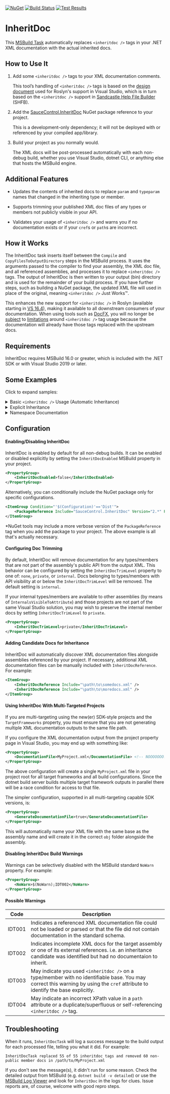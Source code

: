 [![NuGet](https://buildstats.info/nuget/SauceControl.InheritDoc)](https://www.nuget.org/packages/SauceControl.InheritDoc/) [![Build Status](https://dev.azure.com/saucecontrol/InheritDoc/_apis/build/status/saucecontrol.InheritDoc?branchName=master)](https://dev.azure.com/saucecontrol/InheritDoc/_build/latest?definitionId=2&branchName=master) [![Test Results](https://img.shields.io/azure-devops/tests/saucecontrol/InheritDoc/2?logo=azure-devops)](https://dev.azure.com/saucecontrol/InheritDoc/_build/latest?definitionId=2&branchName=master)

InheritDoc
==========

This [MSBuild Task]( https://docs.microsoft.com/en-us/visualstudio/msbuild/msbuild-tasks) automatically replaces `<inheritdoc />` tags in your .NET XML documentation with the actual inherited docs.

How to Use It
-------------

1) Add some `<inheritdoc />` tags to your XML documentation comments.

    This tool’s handling of `<inheritdoc />` tags is based on the [design document]( https://github.com/dotnet/csharplang/blob/812e220fe2b964d17f353cb684aa341418618b6e/proposals/inheritdoc.md) used for Roslyn's support in Visual Studio, which is in turn based on the `<inheritdoc />` support in [Sandcastle Help File Builder]( https://ewsoftware.github.io/XMLCommentsGuide/html/86453FFB-B978-4A2A-9EB5-70E118CA8073.htm#TopLevelRules) (SHFB).

2) Add the [SauceControl.InheritDoc](https://www.nuget.org/packages/SauceControl.InheritDoc) NuGet package reference to your project.

    This is a development-only dependency; it will not be deployed with or referenced by your compiled app/library.

3) Build your project as you normally would.

    The XML docs will be post-processed automatically with each non-debug build, whether you use Visual Studio, dotnet CLI, or anything else that hosts the MSBuild engine.

Additional Features
-------------------

* Updates the contents of inherited docs to replace `param` and `typeparam` names that changed in the inheriting type or member.

* Supports trimming your published XML doc files of any types or members not publicly visible in your API.

* Validates your usage of `<inheritdoc />` and warns you if no documentation exists or if your `cref`s or `path`s are incorrect.

How it Works
------------

The InheritDoc task inserts itself between the `Compile` and `CopyFilesToOutputDirectory` steps in the MSBuild process.  It uses the arguments passed to the compiler to find your assembly, the XML doc file, and all referenced assemblies, and processes it to replace `<inheritdoc />` tags.  The output of InheritDoc is then written to your output (bin) directory and is used for the remainder of your build process.  If you have further steps, such as building a NuGet package, the updated XML file will used in place of the original, meaning `<inheritdoc />` Just Works™.

This enhances the new support for `<inheritdoc />` in Roslyn (available starting in [VS 16.4](https://docs.microsoft.com/en-us/visualstudio/releases/2019/release-notes-preview#net-productivity-164P1)), making it available to all downstream consumers of your documentation.  When using tools such as [DocFX](https://dotnet.github.io/docfx/spec/triple_slash_comments_spec.html#inheritdoc), you will no longer be [subject](https://github.com/dotnet/docfx/issues/3699) to [limitations](https://github.com/dotnet/docfx/issues/1306) around `<inheritdoc />` tag usage because the documentation will already have those tags replaced with the upstream docs.

Requirements
------------

InheritDoc requires MSBuild 16.0 or greater, which is included with the .NET SDK or with Visual Studio 2019 or later.

Some Examples
-------------

Click to expand samples:

<details>
<summary>Basic <code>&lt;inheritdoc /&gt;</code> Usage (Automatic Inheritance)</summary>

Consider the following C#

```C#
/// <summary>Interface IX</summary>
public interface IX
{
    /// <summary>Method X</summary>
    void X();
}

/// <inheritdoc />
public interface IY : IX
{
    /// <summary>Method Y</summary>
    void Y();
}

/// <summary>Class A</summary>
public class A : IY
{
    void IX.X() { }

    /// <inheritdoc />
    public virtual void Y() { }

    /// <summary>Method M</summary>
    /// <typeparam name="T">TypeParam T</typeparam>
    /// <param name="t">Param t</param>
    /// <returns>
    /// Returns value <paramref name="t" />
    /// of type <typeparamref name="T" />
    /// </returns>
    public virtual T M<T>(T t) => t;

    /// <summary>Method P</summary>
    private void P() { }

    /// <summary>Overloaded Method O</summary>
    /// <param name="s">Param s</param>
    /// <param name="t">Param t</param>
    /// <param name="u">Param u</param>
    public static void O(string[] s, string t, string u) { }

    /// <inheritdoc cref="O(string[], string, string)" />
    public static void O(string[] s) { }
}

/// <inheritdoc />
public class B : A
{
    /// <inheritdoc />
    public override void Y() { }

    /// <inheritdoc />
    public override TValue M<TValue>(TValue value) => value;
}
```

Once processed, the output XML documentation will look like this (results abbreviated and comments added manually to highlight features)

```XML
<member name="T:IX">
    <summary>Interface IX</summary>
</member>
<member name="M:IX.X">
    <summary>Method X</summary>
</member>
<member name="T:IY">
    <summary>Interface IX</summary> <!-- inherited from IX -->
</member>
<member name="M:IY.Y">
    <summary>Method Y</summary>
</member>
<member name="T:A">
    <summary>Class A</summary>
</member>
<member name="M:A.Y">
    <summary>Method Y</summary> <!-- inherited from IY -->
</member>
<member name="M:A.M``1(``0)">
    <summary>Method M</summary>
    <typeparam name="T">TypeParam T</typeparam>
    <param name="t">Param t</param>
    <returns>
    Return value <paramref name="t" />
    of type <typeparamref name="T" />
    </returns>
</member>
<!-- private method A.P doc removed -->
<member name="M:A.O(System.String[],System.String,System.String)">
    <summary>Overloaded Method O</summary>
    <param name="s">Param s</param>
    <param name="t">Param t</param>
    <param name="u">Param u</param>
</member>
<member name="M:A.O(System.String[])"> 
    <summary>Overloaded Method O</summary> <!-- inherited (by cref) from overload -->
    <param name="s">Param s</param>
    <!-- unused parameters automatically removed -->
</member>
<member name="T:B">
    <summary>Class A</summary> <!-- inherited from A -->
</member>
<member name="M:B.Y">
    <summary>Method Y</summary> <!-- inherited from IY (recursively through A) -->
</member>
<member name="M:B.M``1(``0)">
    <summary>Method M</summary> <!-- inherited from A -->
    <typeparam name="TValue">TypeParam T</typeparam> <!-- typeparam updated to match override's name -->
    <param name="value">Param t</param> <!-- param updated to match override's name -->
    <returns>
    Returns value <paramref name="value" /> <!-- paramref and typeparamref updated as well -->
    of type <typeparamref name="TValue" />
    </returns>
</member>
<member name="M:A.IX#X"> <!-- explicit interface implementation doc added automatically -->
    <summary>Method X</summary>
</member>
```

</details>

<details>
<summary>Explicit Inheritance</summary>

InheritDoc also supports the `path` attribute defined in the Roslyn draft design doc, which is analogous to the `select` attribute in SHFB.

In this example, we define a custom Exception class that for some reason doesn't inherit from `System.Exception` and yet we want to use its documentation anyway.

```C#
public class ExceptionForSomeReasonNotInheritedFromSystemException
{
    /// <inheritdoc cref="Exception(string)" />
    /// <param name="theErrorMessage"><inheritdoc cref="Exception(string)" path="/param[@name='message']/node()" /></param>
    ExceptionForSomeReasonNotInheritedFromSystemException(string theErrorMessage) { }
}
```

Outputs:

```XML
<member name="M:ExceptionForSomeReasonNotInheritedFromSystemException.#ctor(System.String)">
    <summary>Initializes a new instance of the <see cref="T:System.Exception"></see> class with a specified error message.</summary>
    <param name="theErrorMessage">The message that describes the error.</param>
</member>
```

Notice the `param` element for `message` was excluded automatically because there was no matching parameter on the target constructor, however with a nested `<inheritdoc />` and a custom selector, we were able to extract the contents from that `param` element into a new one with the correct name.

</details>

<details>
<summary>Namespace Documentation</summary>

Although the .NET compilers [don't allow](https://github.com/dotnet/csharplang/issues/315) adding namespace documentation comments, some tools (including SHFB) have a [convention](https://stackoverflow.com/a/52381674/4926931) for declaring them in code. InheritDoc follows this convention.

Note that both the `[CompilerGenerated]` attribute and the class name `NamespaceDoc` are required by InheritDoc.

```C#
namespace InheritDocTest
{
    /// <summary>Namespace InheritDocTest</summary>
    [CompilerGenerated] internal class NamespaceDoc { }
}
```

Will output:

```XML
<member name="N:InheritDocTest">
    <summary>Namespace InheritDocTest</summary>
</member>
```

</details>

Configuration
-------------

#### Enabling/Disabling InheritDoc

InheritDoc is enabled by default for all non-debug builds.  It can be enabled or disabled explicitly by setting the `InheritDocEnabled` MSBuild property in your project.

```XML
<PropertyGroup>
    <InheritDocEnabled>false</InheritDocEnabled>
</PropertyGroup>
```

Alternatively, you can conditionally include the NuGet package only for specific configurations.

```XML
<ItemGroup Condition="'$(Configuration)'=='Dist'">
    <PackageReference Include="SauceControl.InheritDoc" Version="2.*" PrivateAssets="all" />
</ItemGroup>
```

*NuGet tools may include a more verbose version of the `PackageReference` tag when you add the package to your project.  The above example is all that's actually necessary.

#### Configuring Doc Trimming

By default, InheritDoc will remove documentation for any types/members that are not part of the assembly's public API from the output XML.  This behavior can be configured by setting the `InheritDocTrimLevel` property to one of: `none`, `private`, or `internal`.  Docs belonging to types/members with API visibility at or below the `InheritDocTrimLevel` will be removed.  The default setting is `internal`.

If your internal types/members are available to other assemblies (by means of `InternalsVisibleToAttribute`) and those projects are not part of the same Visual Studio solution, you may wish to preserve the internal member docs by setting `InheritDocTrimLevel` to `private`.

```XML
<PropertyGroup>
    <InheritDocTrimLevel>private</InheritDocTrimLevel>
</PropertyGroup>
```

#### Adding Candidate Docs for Inheritance

InheritDoc will automatically discover XML documentation files alongside assemblies referenced by your project.  If necessary, additional XML documentation files can be manually included with `InheritDocReference`.  For example:

```XML
<ItemGroup>
    <InheritDocReference Include="\path\to\somedocs.xml" />
    <InheritDocReference Include="\path\to\moredocs.xml" />
</ItemGroup>
```

#### Using InheritDoc With Multi-Targeted Projects

If you are multi-targeting using the new(er) SDK-style projects and the `TargetFrameworks` property, you must ensure that you are not generating multiple XML documentation outputs to the same file path.

If you configure the XML documentation output from the project property page in Visual Studio, you may end up with something like:

```XML
<PropertyGroup>
    <DocumentationFile>MyProject.xml</DocumentationFile> <!-- NOOOOOOO! -->
</PropertyGroup>
```

The above configuration will create a single `MyProject.xml` file in your project root for all target frameworks and all build configurations.  Since the dotnet build server builds multiple target framework outputs in parallel there will be a race condition for access to that file.

The simpler configuration, supported in all multi-targeting capable SDK versions, is:

```XML
<PropertyGroup>
    <GenerateDocumentationFile>true</GenerateDocumentationFile>
</PropertyGroup>
```

This will automatically name your XML file with the same base as the assembly name and will create it in the correct `obj` folder alongside the assembly.

#### Disabling InheritDoc Build Warnings

Warnings can be selectively disabled with the MSBuild standard `NoWarn` property.  For example:

```XML
<PropertyGroup>
    <NoWarn>$(NoWarn);IDT002</NoWarn>
</PropertyGroup>
```

#### Possible Warnings

| Code | Description |
|------|-------------|
|IDT001| Indicates a referenced XML documentation file could not be loaded or parsed or that the file did not contain documentation in the standard schema. |
|IDT002| Indicates incomplete XML docs for the target assembly or one of its external references. i.e. an inheritance candidate was identified but had no documentaion to inherit. |
|IDT003| May indicate you used `<inheritdoc />` on a type/member with no identifiable base. You may correct this warning by using the `cref` attribute to identify the base explicitly. |
|IDT004| May indicate an incorrect XPath value in a `path` attribute or a duplicate/superfluous or self-referencing `<inheritdoc />` tag. |

Troubleshooting
---------------

When it runs, `InheritDocTask` will log a success message to the build output for each processed file, telling you what it did.  For example:

```
InheritDocTask replaced 55 of 55 inheritdoc tags and removed 60 non-public member docs in /path/to/MyProject.xml
```

If you don't see the message(s), it didn't run for some reason.  Check the detailed output from MSBuild (e.g. `dotnet build -v detailed`) or use the [MSBuild Log Viewer](https://msbuildlog.com/) and look for `InheritDoc` in the logs for clues.  Issue reports are, of course, welcome with good repro steps.

